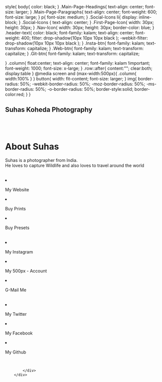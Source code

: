 <html lang="en">
<head>
    <meta charset="UTF-8">
    <meta http-equiv="X-UA-Compatible" content="IE=edge">
    <meta name="viewport" content="width=device-width, initial-scale=1.0">
    <title > Suhas Koheda Photography Landing Page </title>
    <link rel="preconnect" href="https://fonts.googleapis.com">
    <link rel="preconnect" href="https://fonts.gstatic.com" crossorigin>
    <link href="https://fonts.googleapis.com/css2?family=Kalam&display=swap" rel="stylesheet">
    <link rel="stylesheet" href="./style.css">
    <link rel="apple-touch-icon" sizes="180x180" href="./Icons/apple-touch-icon.png">
    <link rel="icon" type="image/png" sizes="32x32" href="./Icons/favicon-32x32.png">
    <link rel="icon" type="image/png" sizes="16x16" href="./Icons/favicon-16x16.png">
    <link rel="manifest" href="/site.webmanifest">
  style{
  body{
    color: black;
}
.Main-Page-Headings{
    text-align: center;
    font-size: larger;
  }
  .Main-Page-Paragraphs{
    text-align: center;
    font-weight: 600;
    font-size: large;
  }
  p{
      font-size: medium;
  }
  .Social-Icons li{
    display: inline-block;
  }
  .Social-Icons {
    text-align: center;
  }
  .First-Page-Icon{
    width: 30px;
    height: 30px;
  }
  .Nav-Icon{
    width: 30px;
    height: 30px;
    border-color: blue;
  }
.header-text{
    color: black;
    font-family: kalam;
    text-align: center;
    font-weight: 400;
    filter: drop-shadow(10px 10px 10px black );
    -webkit-filter: drop-shadow(10px 10px 10px black );
}
.Insta-btn{
    font-family: kalam;
    text-transform: capitalize;
}
.Web-btn{
    font-family: kalam;
    text-transform: capitalize;
}
.Git-btn{
    font-family: kalam;
    text-transform: capitalize;
    
}
.column{
    float:center;
    text-align: center;
    font-family: kalam !important;
    font-weight: 1000;
    font-size: x-large;
  }
  .row::after{
    content:"";
    clear:both;
    display:table
  }
  @media screen and (max-width:500px){
    .column{
      width:100%
    }
}
button{
    width: fit-content;
    font-size: larger;
}
img{
    border-radius: 50%;
    -webkit-border-radius: 50%;
    -moz-border-radius: 50%;
    -ms-border-radius: 50%;
    -o-border-radius: 50%;
    border-style:solid;
    border-color:red;
}
  }
</head>
<body>
    <h2 class="header-text">Suhas Koheda Photography</h2>
    <br>
    <div >
        <div class="column">
          <img src="./profilephoto.jpg" alt="">
        </div> <br>
        <div class="column">
            <div>
                <h1 class="Main-Page-Headings">About Suhas</h1>
                <p class="Main-Page-Paragraphs">Suhas is a photographer from India. <br>He loves to capture Wildlife and also loves to travel around the world </p>
              </div> 
              <br>
              <div class="Social-Icons">
                <li><a class="active" href="https://bit.ly/skp-website" target="_blank"><img src="./Web-Icons/icons8-website-30.png" class="Nav-Icon" alt=""></a><p>My Website</p> </li>
                <li><a class="active" href="https://bit.ly/skp-prints" target="_blank"><img src="./Web-Icons/icons8-print-30.png" class="Nav-Icon" alt=""></a><p>Buy Prints</p> </li>
                <li><a class="active" href="https://bit.ly/skp-presets" target="_blank"><img src="./Web-Icons/icons8-dng-48.png" class="Nav-Icon" alt=""></a><p>Buy Presets</p> </li><br>
                <li><a class="active" href="https://bit.ly/skp-instagram" target="_blank"><img src="./Web-Icons/icons8-instagram.gif"  class="Nav-Icon" alt=""></a><p>My Instagram</p> </li>
                <li><a class="active" href="https://bit.ly/skp-500px" target="_blank"><img src="./Web-Icons/icons8-500px-32.png"  class="Nav-Icon" alt=""></a><p>My 500px - Account</p> </li>
                <li><a class="active" href="https://bit.ly/skp-mail"target="_blank"><img src="./Web-Icons/icons8-mail-24.png" class="Nav-Icon" alt=""></a> <p>G-Mail Me</p></li><br>
                <li><a class="active" href="#"target="_blank"><img src="./Web-Icons/icons8-twitter (1).gif" class="Nav-Icon" alt=""></a><p>My Twitter</p> </li>
                <li><a class="active" href="#"target="_blank"><img src="./Web-Icons/icons8-facebook-80.png" class="Nav-Icon" alt=""></a> <p>My Facebook</p></li>
                <li><a class="active" href="https://bit.ly/skp-github" target="_blank"><img src="./Web-Icons/icons8-github.gif" class="Nav-Icon" alt=""></a><p>My Github</p> </li><br>
               
            </div>
        </div>
</div>
</body>
</html>
